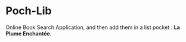 # Poch-Lib
Online Book Search Application, and then add them in a list pocket : **La Plume Enchantée.**
